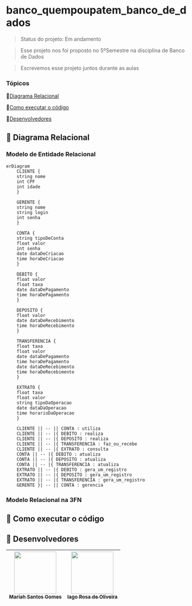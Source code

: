 # banco_quempoupatem_banco_de_dados

> Status do projeto: Em andamento

> Esse projeto nos foi proposto no 5ºSemestre na disciplina de Banco de Dados

> Escrevemos esse projeto juntos durante as aulas

### Tópicos
🔹[Diagrama Relacional](#straight_ruler-diagrama-relacional)

🔹[Como executar o código](#space_invader-como-executar-o-código)

🔹[Desenvolvedores](#busts_in_silhouette-desenvolvedores)

## :straight_ruler: Diagrama Relacional
### Modelo de Entidade Relacional
```mermaid
erDiagram
    CLIENTE {
    string nome
    int CPF
    int idade
    }

    GERENTE {
    string nome
    string login
    int senha
    }

    CONTA {
    string tipoDeConta
    float valor
    int senha
    date dataDeCriacao
    time horaDeCriacao
    }

    DEBITO {
    float valor
    float taxa
    date dataDePagamento
    time horaDePagamento
    }

    DEPOSITO {
    float valor
    date dataDeRecebimento
    time horaDeRecebimento
    }

    TRANSFERENCIA {
    float taxa
    float valor
    date dataDePagamento
    time horaDePagamento
    date dataDeRecebimento
    time horaDeRecebimento
    }

    EXTRATO {
    float taxa
    float valor
    string tipoDaOperacao 
    date dataDaOperacao
    time horarioDaOperacao
    }

    CLIENTE || -- || CONTA : utiliza
    CLIENTE || -- |{ DEBITO : realiza
    CLIENTE || -- |{ DEPOSITO : realiza
    CLIENTE || -- |{ TRANSFERENCIA : faz_ou_recebe
    CLIENTE || -- |{ EXTRATO : consulta
    CONTA || -- |{ DEBITO : atualiza
    CONTA || -- |{ DEPOSITO : atualiza
    CONTA || -- |{ TRANSFERENCIA : atualiza
    EXTRATO || -- |{ DEBITO : gera_um_registro
    EXTRATO || -- |{ DEPOSITO : gera_um_registro
    EXTRATO || -- |{ TRANSFERENCIA : gera_um_registro
    GERENTE }| -- || CONTA : gerencia

```
### Modelo Relacional na 3FN

## :space_invader: Como executar o código

## :busts_in_silhouette: Desenvolvedores
| [<img loading="lazy" src="https://github.com/Mariah-Gomes/ProjetoCompMovel1/assets/141663285/e6827fd1-d8fe-4740-b6fc-fbbfccd05752" width=115><br><sub>Mariah Santos Gomes</sub>](https://github.com/Mariah-Gomes) | [<img loading="lazy" src="https://github.com/Mariah-Gomes/ProjetoCompMovel1/assets/141663285/66d7e656-b9e4-43b7-94fa-931b736df881" width=115><br><sub>Iago Rosa de Oliveira</sub>](https://github.com/iagorosa28) |
| :---: | :---: |
